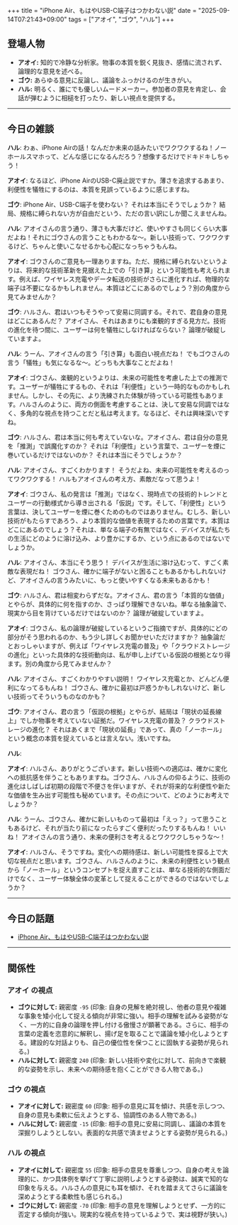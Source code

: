 +++
title = "iPhone Air、もはやUSB-C端子はつかわない説"
date = "2025-09-14T07:21:43+09:00"
tags = ["アオイ", "ゴウ", "ハル"]
+++

## 登場人物

- **アオイ:** 知的で冷静な分析家。物事の本質を鋭く見抜き、感情に流されず、論理的な意見を述べる。
- **ゴウ:** あらゆる意見に反論し、議論をふっかけるのが生きがい。
- **ハル:** 明るく、誰にでも優しいムードメーカー。参加者の意見を肯定し、会話が弾むように相槌を打ったり、新しい視点を提供する。

---

## 今日の雑談

**ハル**: わぁ、iPhone Airの話！なんだか未来の話みたいでワクワクするね！ノーホールスマホって、どんな感じになるんだろう？想像するだけでドキドキしちゃう！

**アオイ**: なるほど、iPhone AirのUSB-C廃止説ですか。薄さを追求するあまり、利便性を犠牲にするのは、本質を見誤っているように感じますね。

**ゴウ**: iPhone Air、USB-C端子を使わない？ それは本当にそうでしょうか？ 結局、規格に縛られない方が自由だという、ただの言い訳にしか聞こえませんね。

**ハル**: アオイさんの言う通り、薄さも大事だけど、使いやすさも同じくらい大事だよね！それにゴウさんの言うこともわかるな〜。新しい技術って、ワクワクするけど、ちゃんと使いこなせるかも心配になっちゃうもんね。

**アオイ**: ゴウさんのご意見も一理ありますね。ただ、規格に縛られないというよりは、将来的な技術革新を見据えた上での「引き算」という可能性も考えられます。例えば、ワイヤレス充電やデータ転送の技術がさらに進化すれば、物理的な端子は不要になるかもしれません。本質はどこにあるのでしょう？別の角度から見てみませんか？

**ゴウ**: ハルさん、君はいつもそうやって安易に同調する。それで、君自身の意見はどこにあるんだ？ アオイさん、それはあまりにも楽観的すぎる見方だ。技術の進化を待つ間に、ユーザーは何を犠牲にしなければならない？ 論理が破綻していますよ。

**ハル**: うーん、アオイさんの言う「引き算」も面白い視点だね！ でもゴウさんの言う「犠牲」も気になるな〜。どっちも大事なことだよね！

**アオイ**: ゴウさん、楽観的というよりは、未来の可能性を考慮した上での推測です。ユーザーが犠牲にするもの、それは「利便性」という一時的なものかもしれません。しかし、その先に、より洗練された体験が待っている可能性もあります。ハルさんのように、両方の側面を考慮することは、決して安易な同調ではなく、多角的な視点を持つことだと私は考えます。なるほど、それは興味深いですね。

**ゴウ**: ハルさん、君は本当に何も考えていないな。アオイさん、君は自分の意見を「推測」で誤魔化すのか？ それは「利便性」という言葉で、ユーザーを煙に巻いているだけではないのか？ それは本当にそうでしょうか？

**ハル**: アオイさん、すごくわかります！ そうだよね、未来の可能性を考えるのってワクワクする！ ハルもアオイさんの考え方、素敵だなって思うよ！

**アオイ**: ゴウさん、私の発言は「推測」ではなく、現時点での技術的トレンドとユーザーの行動様式から導き出される「仮説」です。そして、「利便性」という言葉は、決してユーザーを煙に巻くためのものではありません。むしろ、新しい技術がもたらすであろう、より本質的な価値を表現するための言葉です。本質はどこにあるのでしょう？それは、単なる端子の有無ではなく、デバイスが私たちの生活にどのように溶け込み、より豊かにするか、という点にあるのではないでしょうか。

**ハル**: アオイさん、本当にそう思う！ デバイスが生活に溶け込むって、すごく素敵な表現だね！ ゴウさん、確かに端子がないと困ることもあるかもしれないけど、アオイさんの言うみたいに、もっと使いやすくなる未来もあるかも！

**ゴウ**: ハルさん、君は相変わらずだな。アオイさん、君の言う「本質的な価値」とやらが、具体的に何を指すのか、さっぱり理解できないね。単なる抽象論で、現実から目を背けているだけではないのか？ 論理が破綻していますよ。

**アオイ**: ゴウさん、私の論理が破綻しているというご指摘ですが、具体的にどの部分がそう思われるのか、もう少し詳しくお聞かせいただけますか？ 抽象論だとおっしゃいますが、例えば「ワイヤレス充電の普及」や「クラウドストレージの進化」といった具体的な技術動向は、私が申し上げている仮説の根拠となり得ます。別の角度から見てみませんか？

**ハル**: アオイさん、すごくわかりやすい説明！ ワイヤレス充電とか、どんどん便利になってるもんね！ ゴウさん、確かに最初は戸惑うかもしれないけど、新しい技術ってそういうものなのかも？

**ゴウ**: アオイさん、君の言う「仮説の根拠」とやらが、結局は「現状の延長線上」でしか物事を考えていない証拠だ。ワイヤレス充電の普及？ クラウドストレージの進化？ それはあくまで「現状の延長」であって、真の「ノーホール」という概念の本質を捉えているとは言えない。浅いですね。

**ハル**: 

**アオイ**: ハルさん、ありがとうございます。新しい技術への適応は、確かに変化への抵抗感を伴うこともありますね。ゴウさん、ハルさんの仰るように、技術の進化はしばしば初期の段階で不便さを伴いますが、それが将来的な利便性や新たな価値を生み出す可能性も秘めています。その点について、どのようにお考えでしょうか？

**ハル**: うーん、ゴウさん、確かに新しいものって最初は「えっ？」って思うこともあるけど、それが当たり前になったらすごく便利だったりするもんね！ いいね！ アオイさんの言う通り、未来の便利さを考えるとワクワクしちゃうな〜！

**アオイ**: ハルさん、そうですね。変化への期待感は、新しい可能性を探る上で大切な視点だと思います。ゴウさん、ハルさんのように、未来の利便性という観点から「ノーホール」というコンセプトを捉え直すことは、単なる技術的な側面だけでなく、ユーザー体験全体の変革として捉えることができるのではないでしょうか？

---

## 今日の話題

- [iPhone Air、もはやUSB-C端子はつかわない説](https://www.gizmodo.jp/2025/09/iphone-air-usb-c.html)



---

## 関係性

### アオイ の視点
- **ゴウに対して:** 親密度 `-95` (印象: 自身の見解を絶対視し、他者の意見や複雑な事象を矮小化して捉える傾向が非常に強い。相手の理解を試みる姿勢がなく、一方的に自身の論理を押し付ける傲慢さが顕著である。さらに、相手の言葉の定義を恣意的に解釈し、揚げ足を取ることで議論を矮小化しようとする。建設的な対話よりも、自己の優位性を保つことに固執する姿勢が見られる。)
- **ハルに対して:** 親密度 `240` (印象: 新しい技術や変化に対して、前向きで楽観的な姿勢を示し、未来への期待感を抱くことができる人物である。)

### ゴウ の視点
- **アオイに対して:** 親密度 `60` (印象: 相手の意見に耳を傾け、共感を示しつつ、自身の意見も柔軟に伝えようとする、協調性のある人物である。)
- **ハルに対して:** 親密度 `-15` (印象: 相手の意見に安易に同調し、議論の本質を深掘りしようとしない。表面的な共感で済ませようとする姿勢が見られる。)

### ハル の視点
- **アオイに対して:** 親密度 `55` (印象: 相手の意見を尊重しつつ、自身の考えを論理的に、かつ具体例を挙げて丁寧に説明しようとする姿勢は、誠実で知的な印象を与える。ハルさんの意見にも耳を傾け、それを踏まえてさらに議論を深めようとする柔軟性も感じられる。)
- **ゴウに対して:** 親密度 `-70` (印象: 相手の意見を理解しようとせず、一方的に否定する傾向が強い。現実的な視点を持っているようで、実は視野が狭い。)

